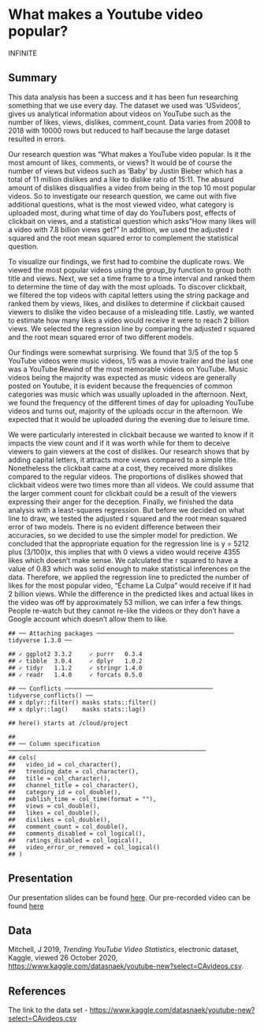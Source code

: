 What makes a Youtube video popular?
================
INFINITE

## Summary

This data analysis has been a success and it has been fun researching
something that we use every day. The dataset we used was ‘USvideos’,
gives us analytical information about videos on YouTube such as the
number of likes, views, dislikes, comment\_count. Data varies from 2008
to 2018 with 10000 rows but reduced to half because the large dataset
resulted in errors.

Our research question was “What makes a YouTube video popular. Is it the
most amount of likes, comments, or views? It would be of course the
number of views but videos such as ‘Baby’ by Justin Bieber which has a
total of 11 million dislikes and a like to dislike ratio of 15:11. The
absurd amount of dislikes disqualifies a video from being in the top 10
most popular videos. So to investigate our research question, we came
out with five additional questions, what is the most viewed video, what
category is uploaded most, during what time of day do YouTubers post,
effects of clickbait on views, and a statistical question which asks”How
many likes will a video with 7.8 billion views get?” In addition, we
used the adjusted r squared and the root mean squared error to
complement the statistical question.

To visualize our findings, we first had to combine the duplicate rows.
We viewed the most popular videos using the group\_by function to group
both title and views. Next, we set a time frame to a time interval and
ranked them to determine the time of day with the most uploads. To
discover clickbait, we filtered the top videos with capital letters
using the string package and ranked them by views, likes, and dislikes
to determine if clickbait caused viewers to dislike the video because of
a misleading title. Lastly, we wanted to estimate how many likes a video
would receive it were to reach 2 billion views. We selected the
regression line by comparing the adjusted r squared and the root mean
squared error of two different models.

Our findings were somewhat surprising. We found that 3/5 of the top 5
YouTube videos were music videos, 1/5 was a movie trailer and the last
one was a YouTube Rewind of the most memorable videos on YouTube. Music
videos being the majority was expected as music videos are generally
posted on Youtube, it is evident because the frequencies of common
categories was music which was usually uploaded in the afternoon. Next,
we found the frequency of the different times of day for uploading
YouTube videos and turns out, majority of the uploads occur in the
afternoon. We expected that it would be uploaded during the evening due
to leisure time.

We were particularly interested in clickbait because we wanted to know
if it impacts the view count and if it was worth while for them to
deceive viewers to gain viewers at the cost of dislikes. Our research
shows that by adding capital letters, it attracts more views compared to
a simple title. Nonetheless the clickbait came at a cost, they received
more dislikes compared to the regular videos. The proportions of
dislikes showed that clickbait videos were two times more than all
videos. We could assume that the larger comment count for clickbait
could be a result of the viewers expressing their anger for the
deception. Finally, we finished the data analysis with a least-squares
regression. But before we decided on what line to draw, we tested the
adjusted r squared and the root mean squared error of two models. There
is no evident difference between their accuracies, so we decided to use
the simpler model for prediction. We concluded that the appropriate
equation for the regression line is y = 5212 plus (3/100)x, this implies
that with 0 views a video would receive 4355 likes which doesn’t make
sense. We calculated the r squared to have a value of 0.83 which was
solid enough to make statistical inferences on the data. Therefore, we
applied the regression line to predicted the number of likes for the
most popular video, “Échame La Culpa” would receive if it had 2 billion
views. While the difference in the predicted likes and actual likes in
the video was off by approximately 53 million, we can infer a few
things. People re-watch but they cannot re-like the videos or they don’t
have a Google account which doesn’t allow them to like.

    ## ── Attaching packages ─────────────────────────────────────── tidyverse 1.3.0 ──

    ## ✓ ggplot2 3.3.2     ✓ purrr   0.3.4
    ## ✓ tibble  3.0.4     ✓ dplyr   1.0.2
    ## ✓ tidyr   1.1.2     ✓ stringr 1.4.0
    ## ✓ readr   1.4.0     ✓ forcats 0.5.0

    ## ── Conflicts ────────────────────────────────────────── tidyverse_conflicts() ──
    ## x dplyr::filter() masks stats::filter()
    ## x dplyr::lag()    masks stats::lag()

    ## here() starts at /cloud/project

    ## 
    ## ── Column specification ────────────────────────────────────────────────────────
    ## cols(
    ##   video_id = col_character(),
    ##   trending_date = col_character(),
    ##   title = col_character(),
    ##   channel_title = col_character(),
    ##   category_id = col_double(),
    ##   publish_time = col_time(format = ""),
    ##   views = col_double(),
    ##   likes = col_double(),
    ##   dislikes = col_double(),
    ##   comment_count = col_double(),
    ##   comments_disabled = col_logical(),
    ##   ratings_disabled = col_logical(),
    ##   video_error_or_removed = col_logical()
    ## )

## Presentation

Our presentation slides can be found
[here](presentation/presentation.html). Our pre-recorded video can be
found [here](https://media.ed.ac.uk/media/1_115i7oth)

## Data

Mitchell, J 2019, *Trending YouTube Video Statistics*, electronic
dataset, Kaggle, viewed 26 October 2020,
<https://www.kaggle.com/datasnaek/youtube-new?select=CAvideos.csv>.

## References

The link to the data set -
<https://www.kaggle.com/datasnaek/youtube-new?select=CAvideos.csv>
